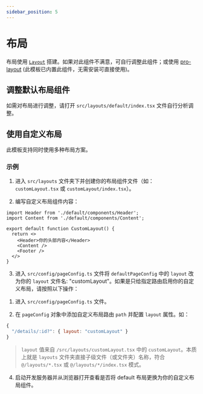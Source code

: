 ```yaml
---
sidebar_position: 5
---
```


# 布局

布局使用 [`Layout`](https://ant.design/components/layout-cn) 搭建。如果对此组件不满意，可自行调整此组件；或使用 [pro-layout](https://www.npmjs.com/package/@ant-design/pro-layout) (此模板已内置此组件，无需安装可直接使用)。

## 调整默认布局组件

如需对布局进行调整，请打开 `src/layouts/default/index.tsx` 文件自行分析调整。

## 使用自定义布局

此模板支持同时使用多种布局方案。

### 示例

1. 进入 `src/layouts` 文件夹下并创建你的布局组件文件（如：`customLayout.tsx` 或 `customLayout/index.tsx`）。

2. 编写自定义布局组件内容：

```tsx title="/src/layouts/customLayout.tsx"
import Header from './default/components/Header';
import Content from './default/components/Content';

export default function CustomLayout() {
  return <>
    <Header>你的头部内容</Header>
    <Content />
    <Footer />
  </>
}
```
3. 进入 `src/config/pageConfig.ts` 文件将 `defaultPageConfig` 中的 `layout` 改为你的 `layout` 文件名: "customLayout"。如果是只给指定路由启用你的自定义布局，请按照以下操作：

  1) 进入 `src/config/pageConfig.ts` 文件。

  2) 在 `pageConfig` 对象中添加自定义布局路由 `path` 并配置 `layout` 属性。如：
  ```javascript
  {
    "/details/:id?": { layout: "customLayout" }
  }
  ```

> `layout` 值来自 `/src/layouts/customLayout.tsx` 中的 `customLayout`。本质上就是 `layouts` 文件夹直接子级文件（或文件夹）名称，符合 `@/layouts/*.tsx` 或 `@/layouts/*/index.tsx` 模式。

4. 启动开发服务器并从浏览器打开查看是否将 default 布局更换为你的自定义布局组件。

